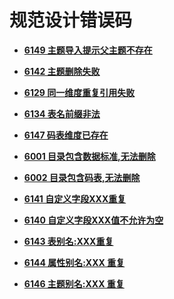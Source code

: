 # 规范设计错误码<a name="dgc_01_267"></a>

-   **[6149 主题导入提示父主题不存在](6149-主题导入提示父主题不存在.md)**  

-   **[6142 主题删除失败](6142-主题删除失败.md)**  

-   **[6129 同一维度重复引用失败](6129-同一维度重复引用失败.md)**  

-   **[6134 表名前缀非法](6134-表名前缀非法.md)**  

-   **[6147 码表维度已存在](6147-码表维度已存在.md)**  

-   **[6001 目录包含数据标准,无法删除](6001-目录包含数据标准-无法删除.md)**  

-   **[6002 目录包含码表,无法删除](6002-目录包含码表-无法删除.md)**  

-   **[6141 自定义字段XXX重复](6141-自定义字段XXX重复.md)**  

-   **[6140 自定义字段XXX值不允许为空](6140-自定义字段XXX值不允许为空.md)**  

-   **[6143 表别名:XXX重复](6143-表别名-XXX重复.md)**  

-   **[6144 属性别名:XXX 重复](6144-属性别名-XXX-重复.md)**  

-   **[6146 主题别名:XXX 重复](6146-主题别名-XXX-重复.md)**  


